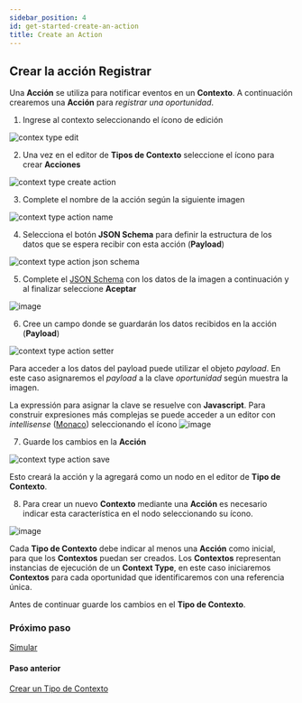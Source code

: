 ```yaml
---
sidebar_position: 4
id: get-started-create-an-action
title: Create an Action
---
```

## Crear la acción Registrar
Una **Acción** se utiliza para notificar eventos en un **Contexto**. A continuación crearemos una **Acción** para *registrar una oportunidad*. 

1. Ingrese al contexto seleccionando el ícono de edición

![contex type edit](https://user-images.githubusercontent.com/44214222/118573110-7fd29400-b747-11eb-9430-4a8299e19b7b.png)

2. Una vez en el editor de **Tipos de Contexto** seleccione el ícono para crear **Acciones**

![context type create action](https://user-images.githubusercontent.com/44214222/118573457-39ca0000-b748-11eb-9891-ecb7adfec56c.png)

3. Complete el nombre de la acción según la siguiente imagen

![context type action name](https://user-images.githubusercontent.com/44214222/118573686-a7762c00-b748-11eb-95d8-fb8cef834afc.png)

4. Selecciona el botón **JSON Schema** para definir la estructura de los datos que se espera recibir con esta acción (**Payload**)

![context type action json schema](https://user-images.githubusercontent.com/44214222/118587570-7acf0e00-b762-11eb-9579-5710e2ef89c1.png)

5. Complete el [JSON Schema](https://json-schema.org/) con los datos de la imagen a continuación y al finalizar seleccione **Aceptar**

![image](https://user-images.githubusercontent.com/44214222/118589849-d4d1d280-b766-11eb-9248-739f004d988f.png)

6. Cree un campo donde se guardarán los datos recibidos en la acción (**Payload**)

![context type action setter](https://user-images.githubusercontent.com/44214222/118588602-52e0aa00-b764-11eb-9a6a-377b9b124348.png)

Para acceder a los datos del payload puede utilizar el objeto *payload*. En este caso asignaremos el *payload* a la clave *oportunidad* según muestra la imagen. 

La expressión para asignar la clave se resuelve con **Javascript**. Para construir expresiones más complejas se puede acceder a un editor con *intellisense* ([Monaco](https://microsoft.github.io/monaco-editor/index.html)) seleccionando el ícono ![image](https://user-images.githubusercontent.com/44214222/118588304-bae2c080-b763-11eb-95d8-6ce8d858dd03.png)

7. Guarde los cambios en la **Acción**

![context type action save](https://user-images.githubusercontent.com/44214222/118588664-799ee080-b764-11eb-8c9b-a91b7b21b6ad.png)

Esto creará la acción y la agregará como un nodo en el editor de **Tipo de Contexto**. 

8. Para crear un nuevo **Contexto** mediante una **Acción** es necesario indicar esta característica en el nodo seleccionando su ícono.

![image](https://user-images.githubusercontent.com/44214222/118574354-d8a32c00-b749-11eb-825f-72b5449784ec.png)

Cada **Tipo de Contexto** debe indicar al menos una **Acción** como inicial, para que los **Contextos** puedan ser creados. Los **Contextos** representan instancias de ejecución de un **Context Type**, en este caso iniciaremos **Contextos** para cada oportunidad que identificaremos con una referencia única.

Antes de continuar guarde los cambios en el **Tipo de Contexto**.

### Próximo paso
[Simular](./nimflow-simulate.md)

#### Paso anterior
[Crear un Tipo de Contexto](./nimflow-createContextType.md)
